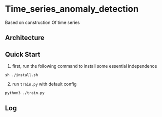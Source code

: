 # Time_series_anomaly_detection

Based on construction Of time series

## Architecture



## Quick Start

1. first, run the following command to install some essential independence
```
sh ./install.sh
```

2. run `train.py` with default config
```
python3 ./train.py
```


## Log




